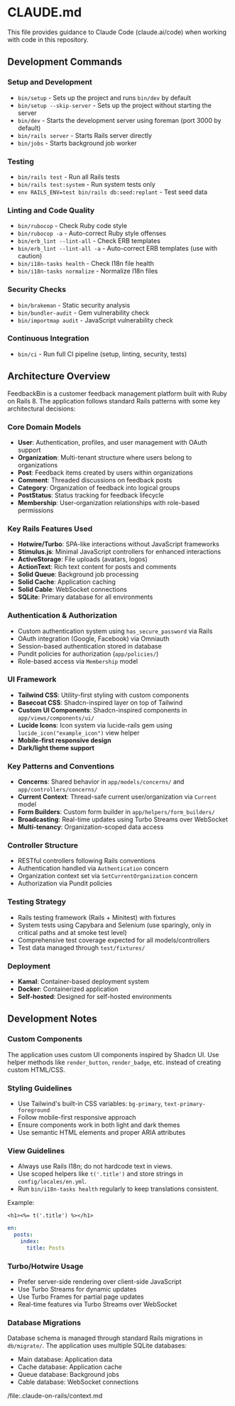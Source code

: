 # CLAUDE.md

This file provides guidance to Claude Code (claude.ai/code) when working with code in this repository.

## Development Commands

### Setup and Development
- `bin/setup` - Sets up the project and runs `bin/dev` by default
- `bin/setup --skip-server` - Sets up the project without starting the server
- `bin/dev` - Starts the development server using foreman (port 3000 by default)
- `bin/rails server` - Starts Rails server directly
- `bin/jobs` - Starts background job worker

### Testing
- `bin/rails test` - Run all Rails tests
- `bin/rails test:system` - Run system tests only
- `env RAILS_ENV=test bin/rails db:seed:replant` - Test seed data

### Linting and Code Quality
- `bin/rubocop` - Check Ruby code style
- `bin/rubocop -a` - Auto-correct Ruby style offenses
- `bin/erb_lint --lint-all` - Check ERB templates
- `bin/erb_lint --lint-all -a` - Auto-correct ERB templates (use with caution)
- `bin/i18n-tasks health` - Check I18n file health
- `bin/i18n-tasks normalize` - Normalize I18n files

### Security Checks
- `bin/brakeman` - Static security analysis
- `bin/bundler-audit` - Gem vulnerability check
- `bin/importmap audit` - JavaScript vulnerability check

### Continuous Integration
- `bin/ci` - Run full CI pipeline (setup, linting, security, tests)

## Architecture Overview

FeedbackBin is a customer feedback management platform built with Ruby on Rails 8. The application follows standard Rails patterns with some key architectural decisions:

### Core Domain Models
- **User**: Authentication, profiles, and user management with OAuth support
- **Organization**: Multi-tenant structure where users belong to organizations
- **Post**: Feedback items created by users within organizations
- **Comment**: Threaded discussions on feedback posts
- **Category**: Organization of feedback into logical groups
- **PostStatus**: Status tracking for feedback lifecycle
- **Membership**: User-organization relationships with role-based permissions

### Key Rails Features Used
- **Hotwire/Turbo**: SPA-like interactions without JavaScript frameworks
- **Stimulus.js**: Minimal JavaScript controllers for enhanced interactions
- **ActiveStorage**: File uploads (avatars, logos)
- **ActionText**: Rich text content for posts and comments
- **Solid Queue**: Background job processing
- **Solid Cache**: Application caching
- **Solid Cable**: WebSocket connections
- **SQLite**: Primary database for all environments

### Authentication & Authorization
- Custom authentication system using `has_secure_password` via Rails
- OAuth integration (Google, Facebook) via Omniauth
- Session-based authentication stored in database
- Pundit policies for authorization (`app/policies/`)
- Role-based access via `Membership` model

### UI Framework
- **Tailwind CSS**: Utility-first styling with custom components
- **Basecoat CSS**: Shadcn-inspired layer on top of Tailwind
- **Custom UI Components**: Shadcn-inspired components in `app/views/components/ui/`
- **Lucide Icons**: Icon system via lucide-rails gem using `lucide_icon("example_icon")` view helper
- **Mobile-first responsive design**
- **Dark/light theme support**

### Key Patterns and Conventions
- **Concerns**: Shared behavior in `app/models/concerns/` and `app/controllers/concerns/`
- **Current Context**: Thread-safe current user/organization via `Current` model
- **Form Builders**: Custom form builder in `app/helpers/form_builders/`
- **Broadcasting**: Real-time updates using Turbo Streams over WebSocket
- **Multi-tenancy**: Organization-scoped data access

### Controller Structure
- RESTful controllers following Rails conventions
- Authentication handled via `Authentication` concern
- Organization context set via `SetCurrentOrganization` concern
- Authorization via Pundit policies

### Testing Strategy
- Rails testing framework (Rails + Minitest) with fixtures
- System tests using Capybara and Selenium (use sparingly, only in critical paths and at smoke test level)
- Comprehensive test coverage expected for all models/controllers
- Test data managed through `test/fixtures/`

### Deployment
- **Kamal**: Container-based deployment system
- **Docker**: Containerized application
- **Self-hosted**: Designed for self-hosted environments

## Development Notes

### Custom Components
The application uses custom UI components inspired by Shadcn UI. Use helper methods like `render_button`, `render_badge`, etc. instead of creating custom HTML/CSS.

### Styling Guidelines
- Use Tailwind's built-in CSS variables: `bg-primary`, `text-primary-foreground`
- Follow mobile-first responsive approach
- Ensure components work in both light and dark themes
- Use semantic HTML elements and proper ARIA attributes

### View Guidelines
- Always use Rails I18n; do not hardcode text in views.
- Use scoped helpers like `t('.title')` and store strings in `config/locales/en.yml`.
- Run `bin/i18n-tasks health` regularly to keep translations consistent.

Example:
```erb
<h1><%= t('.title') %></h1>
```

```yml
en:
  posts:
    index:
      title: Posts
```

### Turbo/Hotwire Usage
- Prefer server-side rendering over client-side JavaScript
- Use Turbo Streams for dynamic updates
- Use Turbo Frames for partial page updates
- Real-time features via Turbo Streams over WebSocket

### Database Migrations
Database schema is managed through standard Rails migrations in `db/migrate/`. The application uses multiple SQLite databases:
- Main database: Application data
- Cache database: Application cache
- Queue database: Background jobs
- Cable database: WebSocket connections

/file:.claude-on-rails/context.md

